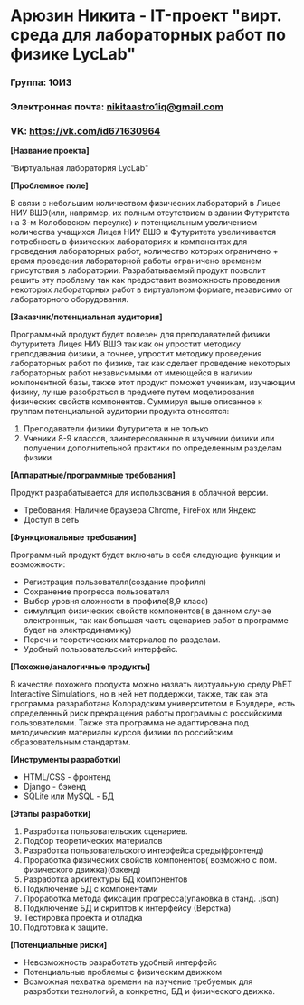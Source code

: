 # Арюзин Никита - IT-проект "вирт. среда для лабораторных работ по физике LycLab"
### Группа: 10И3
###  Электронная почта: nikitaastro1iq@gmail.com
###  VK: https://vk.com/id671630964

**[Название проекта]**

"Виртуальная лаборатория LycLab"

**[Проблемное поле]**

В связи с небольшим количеством физических лабораторий в Лицее НИУ ВШЭ(или, например, их полным отсутствием в здании Футуритета на 3-м Колобовском переулке)
и потенциальным увеличением количества учащихся Лицея НИУ ВШЭ и Футуритета увеличивается потребность в физических лабораториях и
компонентах для проведения лабораторных работ, количество которых ограничено + время проведения лабораторной работы ограничено временем присутствия в лаборатории. Разрабатываемый продукт позволит решить эту проблему так как предоставит возможность проведения некоторых лабораторных работ
в виртуальном формате, независимо от лабораторного оборудования.


**[Заказчик/потенциальная аудитория]**

Программный продукт будет полезен для преподавателей физики Футуритета Лицея НИУ ВШЭ так как он 
упростит методику преподавания физики, а точнее, упростит методику проведения лабораторных работ по физике,
так как сделает проведение некоторых лабораторных работ независимыми от имеющейся в наличии компонентной базы,
также этот продукт поможет ученикам, изучающим физику, лучше разобраться в предмете путем моделирования физических
свойств компонентов. Суммируя выше описанное к группам потенциальной аудитории продукта относятся:
1. Преподаватели физики Футуритета и не только
2. Ученики 8-9 классов, заинтересованные в изучении физики или получении дополнительной практики по определенным разделам физики

**[Аппаратные/программные требования]**

Продукт разрабатывается для использования в облачной версии.
* Требования: Наличие браузера Chrome, FireFox или Яндекс
* Доступ в сеть

**[Функциональные требования]**

Программный продукт будет включать в себя следующие функции и возможности:
* Регистрация пользователя(создание профиля)
* Сохранение прогресса пользователя
* Выбор уровня сложности в профиле(8,9 класс)
* симуляция физических свойств компонентов( в данном случае электронных, так как большая часть сценариев работ в программе будет на электродинамику)
* Перечни теоретических материалов по разделам.
* Удобный пользовательский интерфейс.

**[Похожие/аналогичные продукты]**

В качестве похожего продукта можно назвать виртуальную среду PhET Interactive Simulations, но в ней нет поддержки, также, так как эта программа разаработана
Колорадским университетом в Боулдере, есть определенный риск прекращения работы программы с российскими пользователями. Также эта программа не адаптирована под методические
материалы курсов физики по российским образовательным стандартам.

**[Инструменты разработки]**

* HTML/CSS - фронтенд
* Django - бэкенд
* SQLite или MySQL - БД

**[Этапы разработки]**
1. Разработка пользовательских сценариев.
2. Подбор теоретических материалов
3. Разработка пользовательского интерфейса среды(фронтенд)
4. Проработка физических свойств компонентов( возможно с пом. физического движка)(бэкенд)
5. Разработка архитектуры БД компонентов
6. Подключение БД с компонентами
7. Проработка метода фиксации прогресса(упаковка в станд. .json)
8. Подключение БД и скриптов к интерфейсу (Верстка)
9. Тестировка проекта и отладка
10. Подготовка к защите.

**[Потенциальные риски]**
* Невозможность разработать удобный интерфейс
* Потенциальные проблемы с физическим движком
* Возможная нехватка времени на изучение требуемых для разработки технологий, а конкретно, БД и физического движка.


